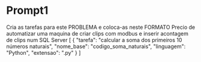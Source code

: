 # Prompt1

Cria as tarefas para este PROBLEMA e coloca-as neste FORMATO
<PROBLEMA>
Precio de automatizar uma maquina de criar clips com modbus e inserir acontagem de clips num SQL Server
<PROBLEMA>
<FORMATO>
[
    {
        "tarefa": "calcular a soma dos primeiros 10 números naturais",
        "nome_base": "codigo_soma_naturais",
        "linguagem": "Python",
        "extensao": ".py"
    }
]
</FORMATO>